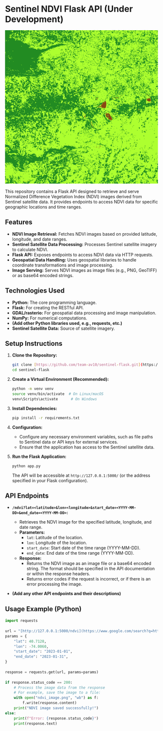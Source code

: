 # Sentinel NDVI Flask API (Under Development)

![Sentinel Flask API Screenshot](ndvi_raw.tiff) 

This repository contains a Flask API designed to retrieve and serve Normalized Difference Vegetation Index (NDVI) images derived from Sentinel satellite data. It provides endpoints to access NDVI data for specific geographic locations and time ranges.

## Features

* **NDVI Image Retrieval:** Fetches NDVI images based on provided latitude, longitude, and date ranges.
* **Sentinel Satellite Data Processing:** Processes Sentinel satellite imagery to calculate NDVI.
* **Flask API:** Exposes endpoints to access NDVI data via HTTP requests.
* **Geospatial Data Handling:** Uses geospatial libraries to handle coordinate transformations and image processing.
* **Image Serving:** Serves NDVI images as image files (e.g., PNG, GeoTIFF) or as base64 encoded strings.

## Technologies Used

* **Python:** The core programming language.
* **Flask:** For creating the RESTful API.
* **GDAL/rasterio:** For geospatial data processing and image manipulation.
* **NumPy:** For numerical computations.
* **(Add other Python libraries used, e.g., requests, etc.)**
* **Sentinel Satellite Data:** Source of satellite imagery.

## Setup Instructions

1.  **Clone the Repository:**

    ```bash
    git clone [https://github.com/team-av10/sentinel-flask.git](https://www.google.com/search?q=https://github.com/team-av10/sentinel-flask.git)
    cd sentinel-flask
    ```

2.  **Create a Virtual Environment (Recommended):**

    ```bash
    python -m venv venv
    source venv/bin/activate  # On Linux/macOS
    venv\Scripts\activate      # On Windows
    ```

3.  **Install Dependencies:**

    ```bash
    pip install -r requirements.txt
    ```

4.  **Configuration:**

    * Configure any necessary environment variables, such as file paths to Sentinel data or API keys for external services.
    * Ensure that the application has access to the Sentinel satellite data.

5.  **Run the Flask Application:**

    ```bash
    python app.py
    ```

    The API will be accessible at `http://127.0.0.1:5000/` (or the address specified in your Flask configuration).

## API Endpoints

* **`/ndvi?lat=<latitude>&lon=<longitude>&start_date=<YYYY-MM-DD>&end_date=<YYYY-MM-DD>`:**
    * Retrieves the NDVI image for the specified latitude, longitude, and date range.
    * **Parameters:**
        * `lat`: Latitude of the location.
        * `lon`: Longitude of the location.
        * `start_date`: Start date of the time range (YYYY-MM-DD).
        * `end_date`: End date of the time range (YYYY-MM-DD).
    * **Response:**
        * Returns the NDVI image as an image file or a base64 encoded string. The format should be specified in the API documentation or within the response headers.
        * Returns error codes if the request is incorrect, or if there is an error processing the image.

* **(Add any other API endpoints and their descriptions)**

## Usage Example (Python)

```python
import requests

url = "[http://127.0.0.1:5000/ndvi](https://www.google.com/search?q=http://127.0.0.1:5000/ndvi)"
params = {
    "lat": 40.7128,
    "lon": -74.0060,
    "start_date": "2023-01-01",
    "end_date": "2023-01-31",
}

response = requests.get(url, params=params)

if response.status_code == 200:
    # Process the image data from the response
    # For example, save the image to a file:
    with open("ndvi_image.png", "wb") as f:
        f.write(response.content)
    print("NDVI image saved successfully!")
else:
    print(f"Error: {response.status_code}")
    print(response.text)
